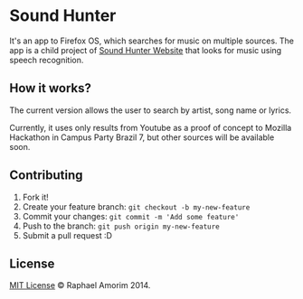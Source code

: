 # Sound Hunter

It's an app to Firefox OS, which searches for music on multiple sources. The app is a child project of [Sound Hunter Website](http://raphamorim.com/sound-hunter/) that looks for music using speech recognition.

## How it works?

The current version allows the user to search by artist, song name or lyrics.

Currently, it uses only results from Youtube as a proof of concept to Mozilla Hackathon in Campus Party Brazil 7, but other sources will be available soon.


## Contributing
1. Fork it!
2. Create your feature branch: `git checkout -b my-new-feature`
3. Commit your changes: `git commit -m 'Add some feature'`
4. Push to the branch: `git push origin my-new-feature`
5. Submit a pull request :D

## License
[MIT License](MIT-LICENSE.txt) © Raphael Amorim 2014.
